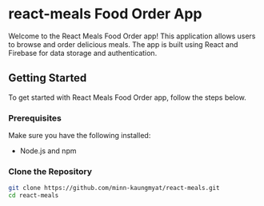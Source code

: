# react-meals Food Order App

Welcome to the React Meals Food Order app! This application allows users to browse and order delicious meals. The app is built using React and Firebase for data storage and authentication.

## Getting Started

To get started with React Meals Food Order app, follow the steps below.

### Prerequisites

Make sure you have the following installed:

- Node.js and npm

### Clone the Repository

```bash
git clone https://github.com/minn-kaungmyat/react-meals.git
cd react-meals
